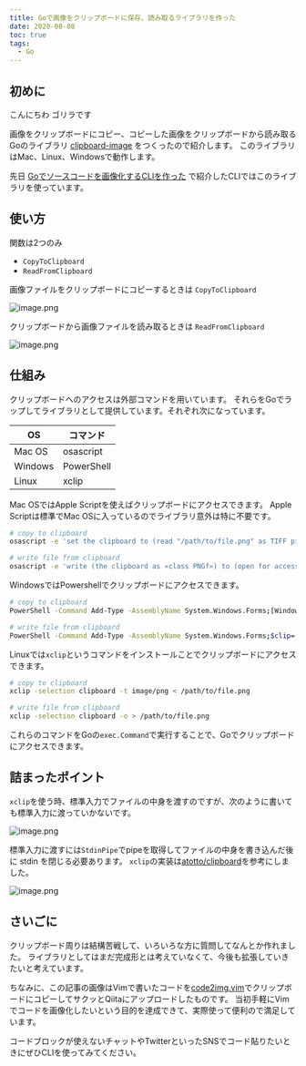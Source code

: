 ```yaml
---
title: Goで画像をクリップボードに保存、読み取るライブラリを作った
date: 2020-08-08
toc: true
tags: 
  - Go
---
```


## 初めに
こんにちわ
ゴリラです

画像をクリップボードにコピー、コピーした画像をクリップボードから読み取るGoのライブラリ [clipboard-image](https://github.com/skanehira/clipboard-image) をつくったので紹介します。
このライブラリはMac、Linux、Windowsで動作します。

先日 [Goでソースコードを画像化するCLIを作った](https://qiita.com/gorilla0513/items/013aea9060bca1455137) で紹介したCLIではこのライブラリを使っています。

## 使い方
関数は2つのみ

- `CopyToClipboard`
- `ReadFromClipboard`

画像ファイルをクリップボードにコピーするときは `CopyToClipboard`

![image.png](https://qiita-image-store.s3.ap-northeast-1.amazonaws.com/0/66178/598e7a39-59fc-fc35-9982-9093fefde5ff.png)

クリップボードから画像ファイルを読み取るときは `ReadFromClipboard`

![image.png](https://qiita-image-store.s3.ap-northeast-1.amazonaws.com/0/66178/5c676cb6-5a69-70d6-4af2-0c5cc9e93178.png)

## 仕組み
クリップボードへのアクセスは外部コマンドを用いています。
それらをGoでラップしてライブラリとして提供しています。それぞれ次になっています。

| OS      | コマンド   |
|---------|------------|
| Mac OS  | osascript  |
| Windows | PowerShell |
| Linux   | xclip      |

Mac OSではApple Scriptを使えばクリップボードにアクセスできます。
Apple Scriptは標準でMac OSに入っているのでライブラリ意外は特に不要です。

```sh
# copy to clipboard
osascript -e 'set the clipboard to (read "/path/to/file.png" as TIFF picture)'

# write file from clipboard
osascript -e 'write (the clipboard as «class PNGf») to (open for access "/tmp/file.png" with write permission)'
```

WindowsではPowershellでクリップボードにアクセスできます。

```sh
# copy to clipboard
PowerShell -Command Add-Type -AssemblyName System.Windows.Forms;[Windows.Forms.Clipboard]::SetImage([System.Drawing.Image]::FromFile('/path/to/file.png'));

# write file from clipboard
PowerShell -Command Add-Type -AssemblyName System.Windows.Forms;$clip=[Windows.Forms.Clipboard]::GetImage();if ($clip -ne $null) { $clip.Save('/path/to/file.png') };
```

Linuxでは`xclip`というコマンドをインストールことでクリップボードにアクセスできます。

```sh
# copy to clipboard
xclip -selection clipboard -t image/png < /path/to/file.png

# write file from clipboard
xclip -selection clipboard -o > /path/to/file.png
```

これらのコマンドをGoの`exec.Command`で実行することで、Goでクリップボードにアクセスできます。

## 詰まったポイント
`xclip`を使う時、標準入力でファイルの中身を渡すのですが、次のように書いても標準入力に渡っていかないです。

![image.png](https://qiita-image-store.s3.ap-northeast-1.amazonaws.com/0/66178/3a94a766-6962-8f61-181b-01500522f5e1.png)

標準入力に渡すには`StdinPipe`でpipeを取得してファイルの中身を書き込んだ後に stdin を閉じる必要あります。
`xclip`の実装は[atotto/clipboard](https://github.com/atotto/clipboard)を参考にしました。

![image.png](https://qiita-image-store.s3.ap-northeast-1.amazonaws.com/0/66178/14aae070-760d-9abb-af14-0ac5c9313aaf.png)

## さいごに
クリップボード周りは結構苦戦して、いろいろな方に質問してなんとか作れました。
ライブラリとしてはまだ完成形とは考えていなくて、今後も拡張していきたいと考えています。

ちなみに、この記事の画像はVimで書いたコードを[code2img.vim](https://github.com/skanehira/code2img.vim)でクリップボードにコピーしてサクッとQiitaにアップロードしたものです。
当初手軽にVimでコードを画像化したいという目的を達成できて、実際使って便利ので満足しています。

コードブロックが使えないチャットやTwitterといったSNSでコード貼りたいときにぜひCLIを使ってみてください。

